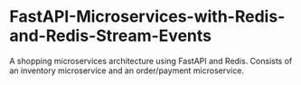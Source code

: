 # FastAPI-Microservices-with-Redis-and-Redis-Stream-Events
A shopping microservices architecture using FastAPI and Redis. Consists of an inventory microservice and an order/payment microservice. 
